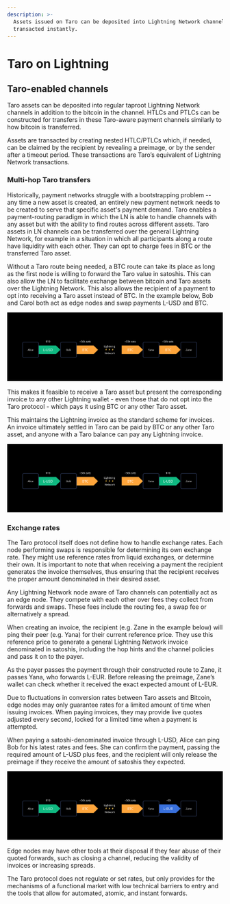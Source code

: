 ```yaml
---
description: >-
  Assets issued on Taro can be deposited into Lightning Network channels and
  transacted instantly.
---
```


# Taro on Lightning

## Taro-enabled channels <a href="#docs-internal-guid-8073d85d-7fff-f958-e660-b596e6d08d6d" id="docs-internal-guid-8073d85d-7fff-f958-e660-b596e6d08d6d"></a>

Taro assets can be deposited into regular taproot Lightning Network channels in addition to the bitcoin in the channel. HTLCs and PTLCs can be constructed for transfers in these Taro-aware payment channels similarly to how bitcoin is transferred.

Assets are transacted by creating nested HTLC/PTLCs which, if needed, can be claimed by the recipient by revealing a preimage, or by the sender after a timeout period. These transactions are Taro’s equivalent of Lightning Network transactions.

### Multi-hop Taro transfers

Historically, payment networks struggle with a bootstrapping problem -- any time a new asset is created, an entirely new payment network needs to be created to serve that specific asset's payment demand. Taro enables a payment-routing paradigm in which the LN is able to handle channels with any asset but with the ability to find routes across different assets. Taro assets in LN channels can be transferred over the general Lightning Network, for example in a situation in which all participants along a route have liquidity with each other. They can opt to charge fees in BTC or the transferred Taro asset.

Without a Taro route being needed, a BTC route can take its place as long as the first node is willing to forward the Taro value in satoshis. This can also allow the LN to facilitate exchange between bitcoin and Taro assets over the Lightning Network. This also allows the recipient of a payment to opt into receiving a Taro asset instead of BTC. In the example below, Bob and Carol both act as edge nodes and swap payments L-USD and BTC.

![An example of a Taro payment made to the wider Lightning Network](<../../.gitbook/assets/Group 3881(1).png>)

This makes it feasible to receive a Taro asset but present the corresponding invoice to any other Lightning wallet - even those that do not opt into the Taro protocol - which pays it using BTC or any other Taro asset.

This maintains the Lightning invoice as the standard scheme for invoices. An invoice ultimately settled in Taro can be paid by BTC or any other Taro asset, and anyone with a Taro balance can pay any Lightning invoice.

![An example of a Taro payment in which the receiver opts to receive the same asset type.](<../../.gitbook/assets/Group 3882(2).png>)



### Exchange rates <a href="#docs-internal-guid-08fce969-7fff-c159-5dda-e3434119debb" id="docs-internal-guid-08fce969-7fff-c159-5dda-e3434119debb"></a>

The Taro protocol itself does not define how to handle exchange rates. Each node performing swaps is responsible for determining its own exchange rate. They might use reference rates from liquid exchanges, or determine their own. It is important to note that when receiving a payment the recipient generates the invoice themselves, thus ensuring that the recipient receives the proper amount denominated in their desired asset.

Any Lightning Network node aware of Taro channels can potentially act as an edge node. They compete with each other over fees they collect from forwards and swaps. These fees include the routing fee, a swap fee or alternatively a spread.

When creating an invoice, the recipient (e.g. Zane in the example below) will ping their peer (e.g. Yana) for their current reference price. They use this reference price to generate a general Lightning Network invoice denominated in satoshis, including the hop hints and the channel policies and pass it on to the payer.

As the payer passes the payment through their constructed route to Zane, it passes Yana, who forwards L-EUR. Before releasing the preimage, Zane’s wallet can check whether it received the exact expected amount of L-EUR.

Due to fluctuations in conversion rates between Taro assets and Bitcoin, edge nodes may only guarantee rates for a limited amount of time when issuing invoices. When paying invoices, they may provide live quotes adjusted every second, locked for a limited time when a payment is attempted.

When paying a satoshi-denominated invoice through L-USD, Alice can ping Bob for his latest rates and fees. She can confirm the payment, passing the required amount of L-USD plus fees, and the recipient will only release the preimage if they receive the amount of satoshis they expected.

![Sender and recipient do not need to transact in the same asset type.](<../../.gitbook/assets/Group 3881(2).png>)

Edge nodes may have other tools at their disposal if they fear abuse of their quoted forwards, such as closing a channel, reducing the validity of invoices or increasing spreads.

The Taro protocol does not regulate or set rates, but only provides for the mechanisms of a functional market with low technical barriers to entry and the tools that allow for automated, atomic, and instant forwards.
